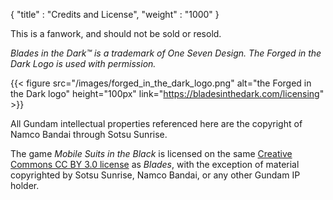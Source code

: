 {
  "title" : "Credits and License",
  "weight" : "1000"
}

This is a fanwork, and should not be sold or resold.

*Blades in the Dark™ is a trademark of One Seven Design. The Forged in the Dark
Logo is used with permission.*

{{< figure  src="/images/forged_in_the_dark_logo.png"
            alt="the Forged in the Dark logo"
            height="100px"
            link="https://bladesinthedark.com/licensing" >}}

All Gundam intellectual properties referenced here are the copyright of Namco Bandai through Sotsu Sunrise.

The game _Mobile Suits in the Black_ is licensed on the same [Creative Commons
CC BY 3.0 license](https://creativecommons.org/licenses/by/3.0/) as _Blades_, with the exception of material copyrighted by Sotsu Sunrise, Namco Bandai, or any other Gundam IP holder.
